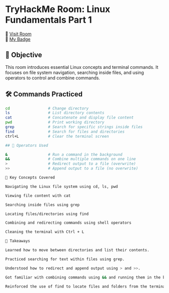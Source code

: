 # TryHackMe Room: Linux Fundamentals Part 1  
🔗 [Visit Room](https://tryhackme.com/room/linuxfundamentalspart1)  
🏅 [My Badge](https://tryhackme.com/Thiffannycastro/badges/linuxfundamentalspart1)

## 🎯 Objective

This room introduces essential Linux concepts and terminal commands. It focuses on file system navigation, searching inside files, and using operators to control and combine commands.

## 🛠️ Commands Practiced

```bash
cd                 # Change directory
ls                 # List directory contents
cat                # Concatenate and display file content
pwd                # Print working directory
grep               # Search for specific strings inside files
find               # Search for files and directories
ctrl+L             # Clear the terminal screen

## 🔧 Operators Used

&                  # Run a command in the background
&&                 # Combine multiple commands on one line
>                  # Redirect output to a file (overwrite)
>>                 # Append output to a file (no overwrite)

📂 Key Concepts Covered

Navigating the Linux file system using cd, ls, pwd

Viewing file content with cat

Searching inside files using grep

Locating files/directories using find

Combining and redirecting commands using shell operators

Cleaning the terminal with Ctrl + L

🧠 Takeaways

Learned how to move between directories and list their contents.

Practiced searching for text within files using grep.

Understood how to redirect and append output using > and >>.

Got familiar with combining commands using && and running them in the background with &.

Reinforced the use of find to locate files and folders from the terminal.
